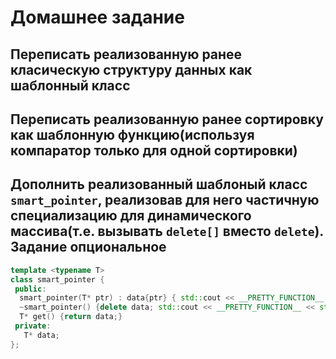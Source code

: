 # Домашнее задание

## Переписать реализованную ранее класическую структуру данных как шаблонный класс

## Переписать реализованную ранее сортировку как шаблонную функцию(используя компаратор только для одной сортировки)

## Дополнить реализованный шаблоный класс `smart_pointer`, реализовав для него частичную специализацию для динамического массива(т.е. вызывать `delete[]` вместо `delete`). **Задание опциональное**

```cpp
template <typename T>
class smart_pointer {
 public:
  smart_pointer(T* ptr) : data{ptr} { std::cout << __PRETTY_FUNCTION__ << std::endl;}
  ~smart_pointer() {delete data; std::cout << __PRETTY_FUNCTION__ << std::endl;}
  T* get() {return data;}
 private:
   T* data;
};
```
